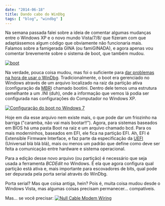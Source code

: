 ```yaml
---
date: "2014-06-18"
title: Dando cabo do WinDbg
tags: [ "blog", "windbg" ]
---
```

Na semana passada falei sobre a ideia de comentar algumas mudanças entre o Windows XP e o novo mundo Vista/7/8/ que fizeram com que adaptássemos algum código que obviamente não funcionaria mais. Falamos sobre a famigerada GINA (ou famiGINADA), e agora apenas vou comentar brevemente sobre o sistema de boot, que também mudou.

[![boot](/images/hDoL3hw.jpg)](/images/hDoL3hw.jpg)

Na verdade, pouca coisa mudou, mas foi o suficiente para [dar problemas na hora de usar o WinDbg](http://driverentry.com.br/blog/?p=943). Tradicionalmente, o boot era gerenciado no Windows através de um arquivo localizado na raiz da partição ativa (configuração da [MBR](/o-boot-no-windows-sem-windows)) chamado bootini. Dentro dele temos uma estrutura semelhante a um .INI (duh), onde a informação que vemos lá podia ser configurada nas configurações do Computador no Windows XP.

[![Configuração do boot no Windows 7](/images/k9zdMb8.png)](/images/k9zdMb8.png)

Hoje em dia esse arquivo nem existe mais, o que pode dar um friozinho na barriga ("caramba, não vai mais bootar!!"). Agora, para sistemas baseados em BIOS há uma pasta Boot na raiz e um arquivo chamado bcd. Para os mais moderninhos, baseados em EFI, ele fica na partição EFI. Ah, EFI é Extensible Firmware Interface, e faz parte da especificação da [UEFI](http://en.wikipedia.org/wiki/Unified_Extensible_Firmware_Interface) (Universal blá blá blá), mais ou menos um padrão que define como deve ser feita a comunicação entre hardware e sistema operacional.

Para a edição desse novo arquivo (ou partição) é necessário que seja usada a ferramenta _BCDEdit_ no Windows. É ela que agora configura qual partição está ativa e, mais importante para escovadores de bits, qual pode ser depurada pela porta serial através do WinDbg.

Porta serial? Mas que coisa antiga, hein? Pois é, muita coisa mudou desde o Windows Vista, mas algumas coisas precisam permanecer... compatíveis.

Mas... se você precisar:
[![Null Cable Modem Wiring](/images/LWGUyjF.jpg)](/images/LWGUyjF.jpg)

